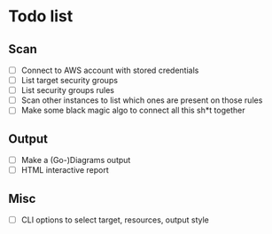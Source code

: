 # Todo list 

## Scan

- [ ] Connect to AWS account with stored credentials
- [ ] List target security groups
- [ ] List security groups rules
- [ ] Scan other instances to list which ones are present on those rules
- [ ] Make some black magic algo to connect all this sh*t together

## Output

- [ ] Make a (Go-)Diagrams output
- [ ] HTML interactive report 

## Misc

- [ ] CLI options to select target, resources, output style